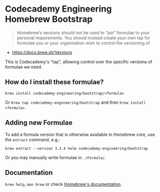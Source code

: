 # Codecademy Engineering Homebrew Bootstrap

> Homebrew’s versions should not be used to “pin” formulae to your personal requirements. You should instead create your own tap for formulae you or your organisation wish to control the versioning of
- https://docs.brew.sh/Versions

This is Codecademy's "tap", allowing control over the specific versions of formulae we need.

## How do I install these formulae?

`brew install codecademy-engineering/bootstrap/<formula>`

Or `brew tap codecademy-engineering/bootstrap` and then `brew install <formula>`.

## Adding new Formulae

To add a formula version that is otherwise available in Homebrew core, use the `extract` command, e.g.:
```
brew extract --version 3.3.4 helm codecademy-engineering/bootstrap
```

Or you may manually write formulae in `./Formula/`.

## Documentation

`brew help`, `man brew` or check [Homebrew's documentation](https://docs.brew.sh).
